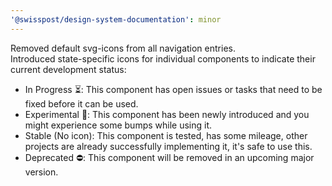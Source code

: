 ```yaml
---
'@swisspost/design-system-documentation': minor
---
```


Removed default svg-icons from all navigation entries.  
Introduced state-specific icons for individual components to indicate their current development status:
- In Progress ⏳: This component has open issues or tasks that need to be fixed before it can be used.
- Experimental 🧪: This component has been newly introduced and you might experience some bumps while using it.
- Stable (No icon): This component is tested, has some mileage, other projects are already successfully implementing it, it's safe to use this.
- Deprecated ⛔: This component will be removed in an upcoming major version.
